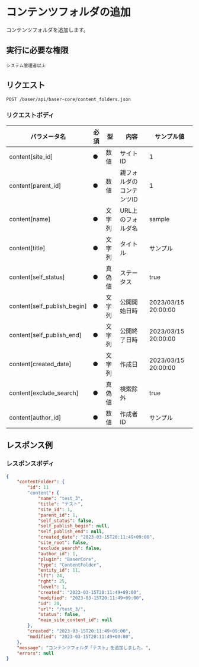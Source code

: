 # コンテンツフォルダの追加

コンテンツフォルダを追加します。

## 実行に必要な権限
    
```
システム管理者以上
```

## リクエスト
```
POST /baser/api/baser-core/content_folders.json
```

### リクエストボディ

| パラメータ名                        | 必須  | 型   | 内容                | サンプル値               |
|-------------------------------|-----|-----|-------------------|---------------------|
| content[site_id]              | ●   | 数値  | サイトID             | 1                   |
| content[parent_id]            | ●   | 数値  | 親フォルダのコンテンツID     | 1                   |
| content[name]                 | ●   | 文字列 | URL上のフォルダ名        | sample              |
| content[title]                | ●   | 文字列 | タイトル              | サンプル                |
| content[self_status]          | ●   | 真偽値 | ステータス             | true                |
| content[self_publish_begin]   | ●   | 文字列 | 公開開始日時            | 2023/03/15 20:00:00 |
| content[self_publish_end]     | ●   | 文字列 | 公開終了日時            | 2023/03/15 20:00:00  |
| content[created_date]         | ●   | 文字列 | 作成日               | 2023/03/15 20:00:00 |
| content[exclude_search]       | ●   | 真偽値 | 検索除外              | true                |
| content[author_id]            | ●   | 数値  | 作成者ID             | サンプル                |

## レスポンス例

### レスポンスボディ

```json
{
    "contentFolder": {
        "id": 11
        "content": {
            "name": "test_3",
            "title": "テスト",
            "site_id": 1,
            "parent_id": 1,
            "self_status": false,
            "self_publish_begin": null,
            "self_publish_end": null,
            "created_date": "2023-03-15T20:11:49+09:00",
            "site_root": false,
            "exclude_search": false,
            "author_id": 1,
            "plugin": "BaserCore",
            "type": "ContentFolder",
            "entity_id": 11,
            "lft": 24,
            "rght": 25,
            "level": 1,
            "created": "2023-03-15T20:11:49+09:00",
            "modified": "2023-03-15T20:11:49+09:00",
            "id": 20,
            "url": "/test_3/",
            "status": false,
            "main_site_content_id": null
        },
        "created": "2023-03-15T20:11:49+09:00",
        "modified": "2023-03-15T20:11:49+09:00",
    },
    "message": "コンテンツフォルダ「テスト」を追加しました。",
    "errors": null
}

```
